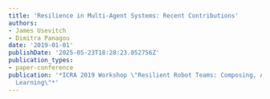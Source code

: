 ```yaml
---
title: 'Resilience in Multi-Agent Systems: Recent Contributions'
authors:
- James Usevitch
- Dimitra Panagou
date: '2019-01-01'
publishDate: '2025-05-23T18:28:23.052756Z'
publication_types:
- paper-conference
publication: '*ICRA 2019 Workshop \"Resilient Robot Teams: Composing, Acting, and
  Learning\"*'
---
```

